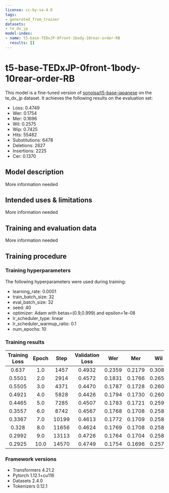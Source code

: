 ```yaml
---
license: cc-by-sa-4.0
tags:
- generated_from_trainer
datasets:
- te_dx_jp
model-index:
- name: t5-base-TEDxJP-0front-1body-10rear-order-RB
  results: []
---
```


<!-- This model card has been generated automatically according to the information the Trainer had access to. You
should probably proofread and complete it, then remove this comment. -->

# t5-base-TEDxJP-0front-1body-10rear-order-RB

This model is a fine-tuned version of [sonoisa/t5-base-japanese](https://huggingface.co/sonoisa/t5-base-japanese) on the te_dx_jp dataset.
It achieves the following results on the evaluation set:
- Loss: 0.4749
- Wer: 0.1754
- Mer: 0.1696
- Wil: 0.2575
- Wip: 0.7425
- Hits: 55482
- Substitutions: 6478
- Deletions: 2627
- Insertions: 2225
- Cer: 0.1370

## Model description

More information needed

## Intended uses & limitations

More information needed

## Training and evaluation data

More information needed

## Training procedure

### Training hyperparameters

The following hyperparameters were used during training:
- learning_rate: 0.0001
- train_batch_size: 32
- eval_batch_size: 32
- seed: 40
- optimizer: Adam with betas=(0.9,0.999) and epsilon=1e-08
- lr_scheduler_type: linear
- lr_scheduler_warmup_ratio: 0.1
- num_epochs: 10

### Training results

| Training Loss | Epoch | Step  | Validation Loss | Wer    | Mer    | Wil    | Wip    | Hits  | Substitutions | Deletions | Insertions | Cer    |
|:-------------:|:-----:|:-----:|:---------------:|:------:|:------:|:------:|:------:|:-----:|:-------------:|:---------:|:----------:|:------:|
| 0.637         | 1.0   | 1457  | 0.4932          | 0.2359 | 0.2179 | 0.3082 | 0.6918 | 54682 | 6909          | 2996      | 5331       | 0.2100 |
| 0.5501        | 2.0   | 2914  | 0.4572          | 0.1831 | 0.1766 | 0.2655 | 0.7345 | 55134 | 6575          | 2878      | 2370       | 0.1461 |
| 0.5505        | 3.0   | 4371  | 0.4470          | 0.1787 | 0.1728 | 0.2609 | 0.7391 | 55267 | 6494          | 2826      | 2222       | 0.1400 |
| 0.4921        | 4.0   | 5828  | 0.4426          | 0.1794 | 0.1730 | 0.2606 | 0.7394 | 55420 | 6468          | 2699      | 2423       | 0.1407 |
| 0.4465        | 5.0   | 7285  | 0.4507          | 0.1783 | 0.1721 | 0.2596 | 0.7404 | 55420 | 6458          | 2709      | 2351       | 0.1390 |
| 0.3557        | 6.0   | 8742  | 0.4567          | 0.1768 | 0.1708 | 0.2585 | 0.7415 | 55416 | 6459          | 2712      | 2245       | 0.1401 |
| 0.3367        | 7.0   | 10199 | 0.4613          | 0.1772 | 0.1709 | 0.2589 | 0.7411 | 55505 | 6497          | 2585      | 2363       | 0.1387 |
| 0.328         | 8.0   | 11656 | 0.4624          | 0.1769 | 0.1708 | 0.2587 | 0.7413 | 55442 | 6478          | 2667      | 2278       | 0.1383 |
| 0.2992        | 9.0   | 13113 | 0.4726          | 0.1764 | 0.1704 | 0.2580 | 0.7420 | 55461 | 6463          | 2663      | 2264       | 0.1378 |
| 0.2925        | 10.0  | 14570 | 0.4749          | 0.1754 | 0.1696 | 0.2575 | 0.7425 | 55482 | 6478          | 2627      | 2225       | 0.1370 |


### Framework versions

- Transformers 4.21.2
- Pytorch 1.12.1+cu116
- Datasets 2.4.0
- Tokenizers 0.12.1
